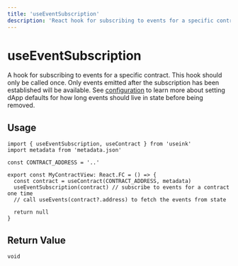 ```yaml
---
title: 'useEventSubscription'
description: 'React hook for subscribing to events for a specific contract.'
---
```


# useEventSubscription

A hook for subscribing to events for a specific contract. This hook should only be called
once. Only events emitted after the subscription has been established
will be available. See [configuration](/frontend/configuration#configprops) to learn more
about setting dApp defaults for how long events should live in state before being removed.

## Usage

```tsx
import { useEventSubscription, useContract } from 'useink'
import metadata from 'metadata.json'

const CONTRACT_ADDRESS = '..'

export const MyContractView: React.FC = () => {
  const contract = useContract(CONTRACT_ADDRESS, metadata)
  useEventSubscription(contract) // subscribe to events for a contract one time
  // call useEvents(contract?.address) to fetch the events from state

  return null
}
```

## Return Value

```tsx
void
```